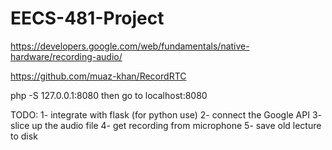 # EECS-481-Project

https://developers.google.com/web/fundamentals/native-hardware/recording-audio/


https://github.com/muaz-khan/RecordRTC


php -S 127.0.0.1:8080 then go to localhost:8080


TODO:
1- integrate with flask (for python use)
2- connect the Google API
3- slice up the audio file
4- get recording from microphone
5- save old lecture to disk
